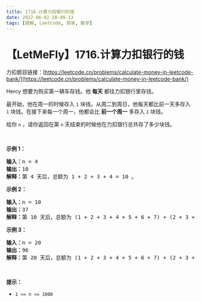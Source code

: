 ```yaml
---
title: 1716.计算力扣银行的钱
date: 2022-06-02 20-09-13
tags: [题解, LeetCode, 简单, 数学]
---
```


# 【LetMeFly】1716.计算力扣银行的钱

力扣题目链接：[https://leetcode.cn/problems/calculate-money-in-leetcode-bank/](https://leetcode.cn/problems/calculate-money-in-leetcode-bank/)

<p>Hercy 想要为购买第一辆车存钱。他 <strong>每天</strong> 都往力扣银行里存钱。</p>

<p>最开始，他在周一的时候存入 <code>1</code> 块钱。从周二到周日，他每天都比前一天多存入 <code>1</code> 块钱。在接下来每一个周一，他都会比 <strong>前一个周一</strong> 多存入 <code>1</code> 块钱。<span style=""> </span></p>

<p>给你 <code>n</code> ，请你返回在第 <code>n</code> 天结束的时候他在力扣银行总共存了多少块钱。</p>

<p> </p>

<p><strong>示例 1：</strong></p>

<pre><b>输入：</b>n = 4
<b>输出：</b>10
<b>解释：</b>第 4 天后，总额为 1 + 2 + 3 + 4 = 10 。
</pre>

<p><strong>示例 2：</strong></p>

<pre><b>输入：</b>n = 10
<b>输出：</b>37
<b>解释：</b>第 10 天后，总额为 (1 + 2 + 3 + 4 + 5 + 6 + 7) + (2 + 3 + 4) = 37 。注意到第二个星期一，Hercy 存入 2 块钱。
</pre>

<p><strong>示例 3：</strong></p>

<pre><b>输入：</b>n = 20
<b>输出：</b>96
<b>解释：</b>第 20 天后，总额为 (1 + 2 + 3 + 4 + 5 + 6 + 7) + (2 + 3 + 4 + 5 + 6 + 7 + 8) + (3 + 4 + 5 + 6 + 7 + 8) = 96 。
</pre>

<p> </p>

<p><strong>提示：</strong></p>

<ul>
	<li><code>1 &lt;= n &lt;= 1000</code></li>
</ul>


    